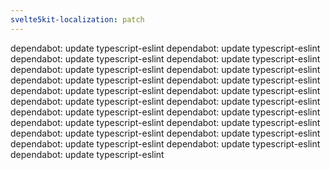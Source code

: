 ```yaml
---
svelte5kit-localization: patch
---
```


dependabot: update typescript-eslint
dependabot: update typescript-eslint
dependabot: update typescript-eslint
dependabot: update typescript-eslint
dependabot: update typescript-eslint
dependabot: update typescript-eslint
dependabot: update typescript-eslint
dependabot: update typescript-eslint
dependabot: update typescript-eslint
dependabot: update typescript-eslint
dependabot: update typescript-eslint
dependabot: update typescript-eslint
dependabot: update typescript-eslint
dependabot: update typescript-eslint
dependabot: update typescript-eslint
dependabot: update typescript-eslint
dependabot: update typescript-eslint
dependabot: update typescript-eslint
dependabot: update typescript-eslint
dependabot: update typescript-eslint
dependabot: update typescript-eslint

